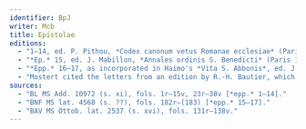 ```yaml
---
identifier: BpJ
writer: Mcb
title: Epistolae
editions:
  - "1–14, ed. P. Pithou, *Codex canonum vetus Romanae ecclesiae* (Paris 1687), 402–429, repr. *PL* 139. 419–62."
  - "*Ep.* 15, ed. J. Mabillon, *Annales ordinis S. Benedicti* (Paris 1703–1739), 4. 691, repr. *PL* 139. 459–60."
  - "*Epp.* 16–17, as incorporated in Haimo's *Vita S. Abbonis*, ed. J. Mabillon, *Acta SS. ordinis S. Benedicti* (Paris 1668–1701), 8. 30–58, repr. *PL* 139. 387–414 (in c. 10, *PL* 139. 397–401)."
  - "Mostert cited the letters from an edition by R.-H. Bautier, which never appeared."
sources:
  - "BL MS Add. 10972 (s. xi), fols. 1r–15v, 23r–38v [*epp.* 1–14]."
  - "BNF MS lat. 4568 (s. ??), fols. 182r–(183) [*epp.* 15–17]."
  - "BAV MS Ottob. lat. 2537 (s. xvi), fols. 131r–138v."
---
```

